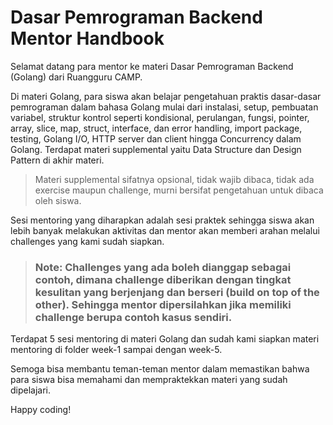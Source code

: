 # Dasar Pemrograman Backend Mentor Handbook

Selamat datang para mentor ke materi Dasar Pemrograman Backend (Golang) dari Ruangguru CAMP.

Di materi Golang, para siswa akan belajar pengetahuan praktis dasar-dasar pemrograman dalam bahasa Golang mulai dari instalasi, setup, pembuatan variabel, struktur kontrol seperti kondisional, perulangan, fungsi, pointer, array, slice, map, struct, interface, dan error handling, import package, testing, Golang I/O, HTTP server dan client hingga Concurrency dalam Golang. Terdapat materi supplemental yaitu Data Structure dan Design Pattern di akhir materi.

> Materi supplemental sifatnya opsional, tidak wajib dibaca, tidak ada exercise maupun challenge, murni bersifat pengetahuan untuk dibaca oleh siswa.

Sesi mentoring yang diharapkan adalah sesi praktek sehingga siswa akan lebih banyak melakukan aktivitas dan mentor akan memberi arahan melalui challenges yang kami sudah siapkan.

> ### **Note: Challenges yang ada boleh dianggap sebagai contoh, dimana challenge diberikan dengan tingkat kesulitan yang berjenjang dan berseri (build on top of the other). Sehingga mentor dipersilahkan jika memiliki challenge berupa contoh kasus sendiri.**

Terdapat 5 sesi mentoring di materi Golang dan sudah kami siapkan materi mentoring di folder week-1 sampai dengan week-5.

Semoga bisa membantu teman-teman mentor dalam memastikan bahwa para siswa bisa memahami dan mempraktekkan materi yang sudah dipelajari.

Happy coding!
